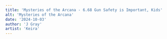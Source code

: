 ```yaml
---
title: 'Mysteries of the Arcana - 6.68 Gun Safety is Important, Kids'
alt: 'Mysteries of the Arcana'
date: '2024-10-03'
author: 'J Gray'
artist: 'Keira'
---
```

